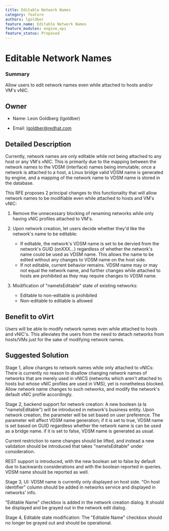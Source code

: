 ```yaml
---
title: Editable Network Names
category: feature
authors: lgoldber
feature_name: Editable Network Names
feature_modules: engine,api
feature_status: Proposed
---
```


# Editable Network Names

### Summary

Allow users to edit network names even while attached to hosts and/or VM's vNIC.

## Owner

*   Name: Leon Goldberg (lgoldber)

<!-- -->

*   Email: <lgoldber@redhat.com>

## Detailed Description

Currently, network names are only editable while not being attached to any host or any VM's vNIC. 
This is primarily due to the mapping between the network names to the VDSM (interface) names being immutable; once a network is attached to a host, a Linux bridge valid VDSM name is generated by engine, and a mapping of the network name to VDSM name is stored in the database.

This RFE proposes 2 principal changes to this functionality that will allow network names to be modifiable even while
attached to hosts and VM's vNIC:

1) Remove the unnecessary blocking of renaming networks while only having vNIC profiles attached to VM's.

2) Upon network creation, let users decide whether they'd like the network's name to be editable:
    - If editable, the network's VDSM name is set to be dervied from the network's GUID (onXXX...) regardless
      of whether the network's name could be used as VDSM name. This allows the name to be edited without any
      changes to VDSM name on the host side.
    - If not editable, current behavior remains. VDSM name may or may not equal the network name, and further changes
      while attached to hosts are prohibited as they may require changes to VDSM name.

3) Modification of "nameIsEditable" state of existing networks:
    - Editable to non-editable is prohibited
    - Non-editable to editable is allowed

## Benefit to oVirt

Users will be able to modify network names even while attached to hosts and vNIC's. This alleviates the users from the need to detach networks from hosts/VMs just for the sake of modifying network names. 


## Suggested Solution

Stage 1, allow changes to network names while only attached to vNICs:
There is currently no reason to disallow changing network names of networks that are merely used in vNICS (networks which aren't attached to hosts but whose vNIC profiles are used in VMS), yet is nonetheless blocked.
Allow network name changes to such networks, and modify the network's default vNIC profile accordingly.

Stage 2, backend support for network creation:
A new boolean (a la "nameIsEditable") will be introduced in network's business entity. Upon network creation, the parameter will be set
based on user preference. The parameter will affect VDSM name generation; if it is set to true, VDSM name is set based on GUID regardless
whether the network name is can be used as a bridge name. if it is set to false, VDSM name is generated as usual.

Current restriction to name changes should be lifted, and instead a new validation should be introduced that takes "nameIsEditable" under consideration.

REST support is introduced, with the new boolean set to false by default due to backwards considerations and with the boolean reported in queries. VDSM name should be reported as well.

Stage 3, UI:
VDSM name is currently only displayed on host side. "On host identifier" column should be added in networks service and displayed in networks' info.

"Editable Name" checkbox is added in the network creation dialog. It should be displayed and be grayed out in the network edit dialog.

Stage 4, Editable state modification:
The "Editable Name" checkbox should no longer be grayed out and should be operational.
